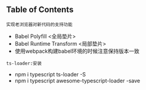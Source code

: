 ## Table of Contents
  `实现老浏览器对新代码的支持功能`
- Babel Polyfill <全局垫片>
- Babel Runtime Transform <局部垫片>
- 使用webpack构建babel环境的时候注意保持版本一致

 `ts-loader:安装`
- npm i typescript ts-loader -S
- npm i typescript awesome-typescript-loader -save